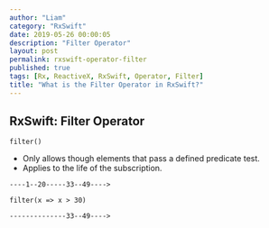 ```yaml
---
author: "Liam"
category: "RxSwift"
date: 2019-05-26 00:00:05
description: "Filter Operator"
layout: post
permalink: rxswift-operator-filter
published: true
tags: [Rx, ReactiveX, RxSwift, Operator, Filter]
title: "What is the Filter Operator in RxSwift?"
---
```


## RxSwift: Filter Operator

`filter()`

- Only allows though elements that pass a defined predicate test.
- Applies to the life of the subscription.

```
----1--20-----33--49---->

filter(x => x > 30)

--------------33--49---->
```
